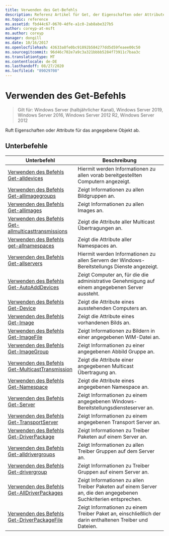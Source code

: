 ```yaml
---
title: Verwenden des Get-Befehls
description: Referenz Artikel für Get, der Eigenschaften oder Attribute zum angegebenen Objekt abruft.
ms.topic: reference
ms.assetid: fbd44c67-0670-4dfe-a1c0-2ab8abe327b5
author: coreyp-at-msft
ms.author: coreyp
manager: dongill
ms.date: 10/16/2017
ms.openlocfilehash: 43633a8fe0bc91892b584277dd5d59feaee00c50
ms.sourcegitcommit: 96d46c702e7a9c3a321bbbb5284f73911c7baa3c
ms.translationtype: MT
ms.contentlocale: de-DE
ms.lasthandoff: 08/27/2020
ms.locfileid: "89029708"
---
```

# <a name="using-the-get-command"></a>Verwenden des Get-Befehls

> Gilt für: Windows Server (halbjährlicher Kanal), Windows Server 2019, Windows Server 2016, Windows Server 2012 R2, Windows Server 2012

Ruft Eigenschaften oder Attribute für das angegebene Objekt ab.

## <a name="subcommands"></a>Unterbefehle
|Unterbefehl|Beschreibung|
|-------|--------|
|[Verwenden des Befehls Get-alldevices](using-the-get-alldevices-command.md)|Hiermit werden Informationen zu allen vorab bereitgestellten Computern angezeigt.|
|[Verwenden des Befehls Get-allimagegroups](using-the-get-allimagegroups-command.md)|Zeigt Informationen zu allen Bildgruppen an.|
|[Verwenden des Befehls Get-allimages](using-the-get-allimages-command.md)|Zeigt Informationen zu allen Images an.|
|[Verwenden des Befehls Get-allmulticasttransmissions](using-the-get-allmulticasttransmissions-command.md)|Zeigt die Attribute aller Multicast Übertragungen an.|
|[Verwenden des Befehls get-allnamespaces](using-the-get-allnamespaces-command.md)|Zeigt die Attribute aller Namespaces an.|
|[Verwenden des Befehls Get-allservers](using-the-get-allservers-command.md)|Hiermit werden Informationen zu allen Servern der Windows-Bereitstellungs Dienste angezeigt.|
|[Verwenden des Befehls Get-AutoAddDevices](using-the-get-autoadddevices-command.md)|Zeigt Computer an, für die die administrative Genehmigung auf einem angegebenen Server aussteht.|
|[Verwenden des Befehls Get-Device](using-the-get-device-command.md)|Zeigt die Attribute eines ausstehenden Computers an.|
|[Verwenden des Befehls Get-Image](using-the-get-image-command.md)|Zeigt die Attribute eines vorhandenen Bilds an.|
|[Verwenden des Befehls Get-ImageFile](using-the-get-imagefile-command.md)|Zeigt Informationen zu Bildern in einer angegebenen WIM-Datei an.|
|[Verwenden des Befehls Get-ImageGroup](using-the-get-imagegroup-command.md)|Zeigt Informationen zu einer angegebenen Abbild Gruppe an.|
|[Verwenden des Befehls Get-MulticastTransmission](using-the-get-multicasttransmission-command.md)|Zeigt die Attribute einer angegebenen Multicast Übertragung an.|
|[Verwenden des Befehls Get-Namespace](using-the-get-namespace-command.md)|Zeigt die Attribute eines angegebenen Namespace an.|
|[Verwenden des Befehls Get-Server](using-the-get-server-command.md)|Zeigt Informationen zu einem angegebenen Windows-Bereitstellungsdiensteserver an.|
|[Verwenden des Befehls Get-TransportServer](using-the-get-transportserver-command.md)|Zeigt Informationen zu einem angegebenen Transport Server an.|
|[Verwenden des Befehls Get-DriverPackage](using-the-get-driverpackage-command.md)|Zeigt Informationen zu Treiber Paketen auf einem Server an.|
|[Verwenden des Befehls Get-alldrivergroups](using-the-get-alldrivergroups-command.md)|Zeigt Informationen zu allen Treiber Gruppen auf dem Server an.|
|[Verwenden des Befehls Get-drivergroup](using-the-get-drivergroup-command.md)|Zeigt Informationen zu Treiber Gruppen auf einem Server an.|
|[Verwenden des Befehls Get-AllDriverPackages](using-the-get-alldriverpackages-command.md)|Zeigt Informationen zu allen Treiber Paketen auf einem Server an, die den angegebenen Suchkriterien entsprechen.|
|[Verwenden des Befehls Get-DriverPackageFile](using-the-get-driverpackagefile-command.md)|Zeigt Informationen zu einem Treiber Paket an, einschließlich der darin enthaltenen Treiber und Dateien.|
